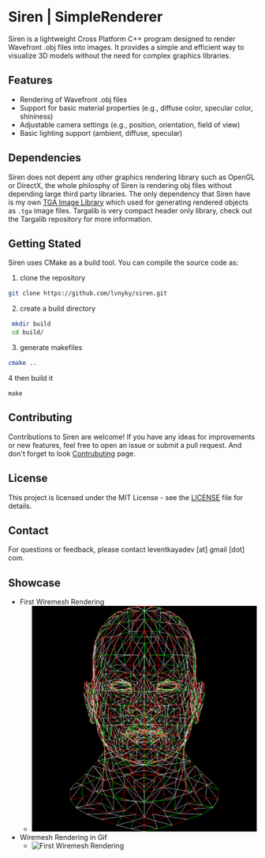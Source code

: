 # Siren | SimpleRenderer

Siren is a lightweight Cross Platform C++ program designed to render Wavefront .obj files into images. It provides a simple and efficient way to visualize 3D models without the need for complex graphics libraries.

## Features

- Rendering of Wavefront .obj files
- Support for basic material properties (e.g., diffuse color, specular color, shininess)
- Adjustable camera settings (e.g., position, orientation, field of view)
- Basic lighting support (ambient, diffuse, specular)

## Dependencies

Siren does not depent any other graphics rendering library such as OpenGL or DirectX, the whole philosphy of Siren is rendering obj files without depending large third party libraries.
The only dependency that Siren have is my own [TGA Image Library](https://github.com/lvntky/targalib) which used for generating rendered objects as `.tga` image files. Targalib is very compact header only library, check out the Targalib repository for more information.

## Getting Stated

Siren uses CMake as a build tool. You can compile the source code as:

1. clone the repository
```bash
git clone https://github.com/lvnyky/siren.git
```

2. create a build directory
```bash
 mkdir build
 cd build/
```
3. generate makefiles
```bash
cmake ..
```
4 then build it
```
make
```


## Contributing

Contributions to Siren are welcome! If you have any ideas for improvements or new features, feel free to open an issue or submit a pull request.
And don't forget to look [Contrubuting](./CONTRIBUTING.md) page.

## License

This project is licensed under the MIT License - see the [LICENSE](LICENSE) file for details.

## Contact

For questions or feedback, please contact leventkayadev [at] gmail [dot] com.

## Showcase
- First Wiremesh Rendering
    - ![First Wiremesh Rendering](./docs/wiremesh.png)
- Wiremesh Rendering in Gif
    - ![First Wiremesh Rendering](./docs/wmgif.gif)